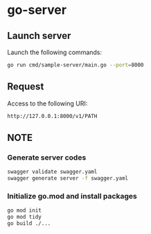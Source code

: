 # go-server

## Launch server

Launch the following commands:

```bash
go run cmd/sample-server/main.go --port=8000
```

## Request

Access to the following URI:

```bash
http://127.0.0.1:8000/v1/PATH
```

## NOTE

### Generate server codes

```bash
swagger validate swagger.yaml
swagger generate server -f swagger.yaml
```

### Initialize go.mod and install packages

```bash
go mod init
go mod tidy
go build ./...
```
